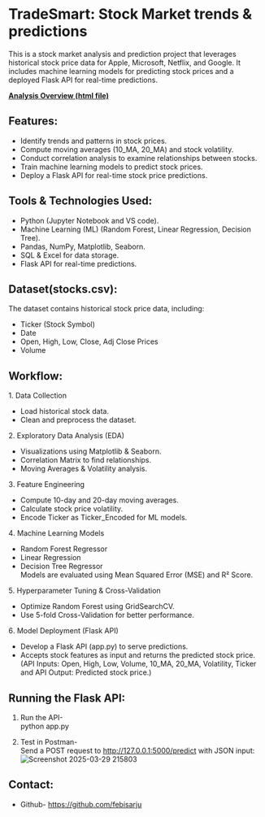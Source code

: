 # TradeSmart: Stock Market trends & predictions
This is a stock market analysis and prediction project that leverages historical stock price data for Apple, Microsoft, Netflix, and Google. It includes machine learning models for predicting stock prices and a deployed Flask API for real-time predictions.       
                     
**[Analysis Overview (html file)](https://febisarju.github.io/TradeSmart)**
                         
## Features:
   
- Identify trends and patterns in stock prices.
- Compute moving averages (10_MA, 20_MA) and stock volatility.
- Conduct correlation analysis to examine relationships between stocks.
- Train machine learning models to predict stock prices.
- Deploy a Flask API for real-time stock price predictions.         

## Tools & Technologies Used:

- Python (Jupyter Notebook and VS code).
- Machine Learning (ML) (Random Forest, Linear Regression, Decision Tree).
- Pandas, NumPy, Matplotlib, Seaborn.
- SQL & Excel for data storage.
- Flask API for real-time predictions.

## Dataset(stocks.csv):

The dataset contains historical stock price data, including:
- Ticker (Stock Symbol)
- Date
- Open, High, Low, Close, Adj Close Prices
- Volume

## Workflow:

1️. Data Collection
- Load historical stock data.
- Clean and preprocess the dataset.
  
2️. Exploratory Data Analysis (EDA)
- Visualizations using Matplotlib & Seaborn.
- Correlation Matrix to find relationships.
- Moving Averages & Volatility analysis.
  
3️. Feature Engineering
- Compute 10-day and 20-day moving averages.
- Calculate stock price volatility.
- Encode Ticker as Ticker_Encoded for ML models.

4️. Machine Learning Models
- Random Forest Regressor 
- Linear Regression 
- Decision Tree Regressor               
Models are evaluated using Mean Squared Error (MSE) and R² Score.

5️. Hyperparameter Tuning & Cross-Validation
- Optimize Random Forest using GridSearchCV.
- Use 5-fold Cross-Validation for better performance.

6️. Model Deployment (Flask API)
- Develop a Flask API (app.py) to serve predictions.
- Accepts stock features as input and returns the predicted stock price.(API Inputs: Open, High, Low, Volume, 10_MA, 20_MA, Volatility, Ticker and API Output: Predicted stock price.)

## Running the Flask API:

1. Run the API-        
python app.py

2. Test in Postman-       
Send a POST request to http://127.0.0.1:5000/predict with JSON input:       
![Screenshot 2025-03-29 215803](https://github.com/user-attachments/assets/8dde808e-8d51-4a0d-a4b1-b8a03df32fb6)

## Contact:

- Github- https://github.com/febisarju
